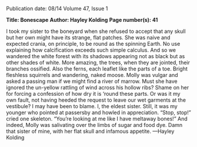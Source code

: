 Publication date: 08/14
Volume 47, Issue 1

**Title: Bonescape**
**Author: Hayley Kolding**
**Page number(s): 41**

I took my sister to the boneyard 
when she refused to accept that any skull but her own
might have its strange, flat patches.
She was naive and expected crania,
on principle, to be round as the spinning
Earth. No use explaining
how calcification exceeds such simple calculus.
And so we wandered the white forest
with its shadows appearing not as black
but as other shades of white.
More amazing, the trees,
when they are jointed, their branches ossified.
Also the ferns, each leaflet like the parts
of a toe. Bright fleshless squirrels 
and wandering, naked moose.
Molly was vulgar and asked a passing man
if we might find a river of marrow.
Must she have ignored the un-yellow rattling
of wind across his hollow ribs?
Shame on her for forcing a confession
of how dry it is ‘round these parts.
Or was it my own fault, not having heeded the request
to leave our wet garments at the vestibule?
I may have been to blame. I,
the eldest sister. Still, it was my younger
who pointed at passersby
and howled in appreciation.
“Stop, stop!” cried one skeleton.
“You’re looking at me like I have meltaway bones!”
And indeed, Molly was salivating
over the limbs of sugar and food dye.
Damn that sister of mine, 
with her flat skull and infamous appetite.
—Hayley Kolding